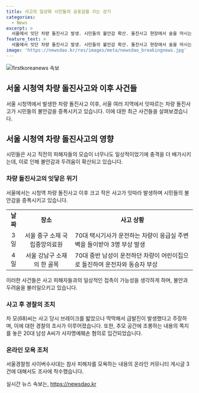 ```yaml
---
title: 사고의 일상화 시민들의 공포감을 끄는 걷기
categories:
  - News
excerpt: >
  서울에서 잇단 차량 돌진사고 발생. 시민들의 불안감 확산. 돌진사고 현장에서 술을 마시는 상황 등으로 인해 이목 집중. 최근 일상에서 사망사고가 잇따라 발생, 피해자들의 모습이 일상적이어서 충격 큼. 불안감으로 휴대전화를 보지 않는 등 습관 변화. 70대 택시기사의 차량이 응급실 주변 벽을 들이받는 사고로 3명 부상. 구미시 향토경찰서, 박모(20대)씨를 사자명예훼손 혐의로 입건. 관련하여 온라인 커뮤니티 게시글에 대한 조사 착수.
feature_text: >
  서울에서 잇단 차량 돌진사고 발생. 시민들의 불안감 확산. 돌진사고 현장에서 술을 마시는 상황 등으로 인해 이목 집중. 최근 일상에서 사망사고가 잇따라 발생, 피해자들의 모습이 일상적이어서 충격 큼. 불안감으로 휴대전화를 보지 않는 등 습관 변화. 70대 택시기사의 차량이 응급실 주변 벽을 들이받는 사고로 3명 부상. 구미시 향토경찰서, 박모(20대)씨를 사자명예훼손 혐의로 입건. 관련하여 온라인 커뮤니티 게시글에 대한 조사 착수.
image: 'https://newsdao.kr/res/images/meta/newsdao_breakingnews.jpg'
---
```


<p><img src="https://newsdao.kr/res/images/meta/newsdao_breakingnews.jpg" alt="firstkoreanews 속보" /></p>

<h2 data-ke-size="size26">서울 시청역 차량 돌진사고와 이후 사건들</h2>

<p data-ke-size="size16">서울 시청역에서 발생한 차량 돌진사고 이후, 서울 여러 지역에서 잇따르는 차량 돌진사고가 시민들의 불안감을 증폭시키고 있습니다. 이에 대한 최근 사건들을 살펴보겠습니다.</p>

<h2>서울 시청역 차량 돌진사고의 영향</h2>

<p data-ke-size="size16">시민들은 사고 직전의 피해자들의 모습이 너무나도 일상적이었기에 충격을 더 배가시키는데, 이로 인해 불안감과 두려움이 확산되고 있습니다.</p>

<h3>차량 돌진사고의 잇닿은 위기</h3>

<p data-ke-size="size16">서울에서는 시청역 차량 돌진사고 이후 크고 작은 사고가 잇따라 발생하며 시민들의 불안감을 증폭시키고 있습니다.</p>

<table>
    <tr>
        <td style="text-align: center; height: 17px;"><b>날짜</b></td>
        <td style="text-align: center; height: 17px;"><b>장소</b></td>
        <td style="text-align: center; height: 17px;"><b>사고 상황</b></td>
    </tr>
    <tr>
        <td style="text-align: center; height: 17px;">3일</td>
        <td style="text-align: center; height: 17px;">서울 중구 소재 국립중앙의료원</td>
        <td>70대 택시기사가 운전하는 차량이 응급실 주변 벽을 들이받아 3명 부상 발생</td>
    </tr>
    <tr>
        <td style="text-align: center; height: 17px;">4일</td>
        <td style="text-align: center; height: 17px;">서울 강남구 소재의 한 골목</td>
        <td>70대 중반 남성이 운전하던 차량이 어린이집으로 돌진하여 운전자와 동승자 부상</td>
    </tr>
</table>

<p data-ke-size="size16">이러한 사건들은 사고 피해자들과의 일상적인 접촉이 가능성을 생각하게 하며, 불안과 두려움을 불러일으키고 있습니다.</p>

<h3>사고 후 경찰의 조치</h3>

<p data-ke-size="size16">차 모(68)씨는 사고 당시 브레이크를 밟았으나 딱딱해서 급발진이 발생했다고 주장하며, 이에 대한 경찰의 조사가 이루어졌습니다. 또한, 추모 공간에 조롱하는 내용의 쪽지를 놓은 20대 남성 A씨가 사자명예훼손 혐의로 입건되었습니다.</p>

<h3>온라인 모욕 조처</h3>

<p data-ke-size="size16">서울경찰청 사이버수사대는 참사 피해자를 모욕하는 내용의 온라인 커뮤니티 게시글 3건에 대해서도 조사에 착수했습니다.</p>
실시간 뉴스 속보는, <a href="https://newsdao.kr" rel="dofollow">https://newsdao.kr</a>


